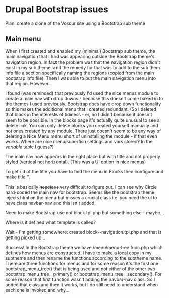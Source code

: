 # Drupal Bootstrap issues

Plan: create a clone of the Voscur site using a Bootstrap sub theme

## Main menu

When I first created and enabled my (minimal) Bootstrap sub theme, the main navigation that I had was appearing outside the Bootstrap theme's navigation region. In fact the problem was that the navigation region didn't exist in my sub theme, and the remedy for that was to add to the sub them info file a section specifically naming the regions (copied from the main bootstrap info file). Then I was able to put the main navigation menu into that region. However...

I found (was reminded) that previously I'd used the nice menus module to create a main nav with drop downs - because this doesn't come baked in to the themes I used previously. Bootstrap does have drop down functionality so this makes the additional menu that I created redundant. (So I deleted that block in the interests of tidiness - er, no I didn't because it doesn't seem to be possible. In the blocks page it's actually quite unusual to see a delete link. You can only delete blocks you created yourself manually and not ones created by any module. There just doesn't seem to be any way of deleting a Nice Menu menu short of uninstalling the module - if that even works. Where are nice menu/superfish settings and vars stored? In the *variable* table I guess?)

The main nav now appears in the right place but with title and not properly styled (vertical not horizontal). (This was a UI option in nice menus)

To get rid of the title you have to find the menu in Blocks then configure and make title '<none>'.



This is basically ~~hopeless~~ very difficult to figure out. I can see why Circle hard-coded the main nav for bootstrap. Seems like the bootstrap theme injects html on the menu but misses a crucial class i.e. you need the ul to have class navbar-nav and this isn't added. 

Need to make Bootstrap use not block.tpl.php but something else - maybe...

Where is it defined what template is called?

Wait - I'm getting somewhere: created block--navigation.tpl.php and that is getting picked up...

Success! In the Bootstrap theme we have /menu/menu-tree.func.php which defines how menus are constructed. I have to make a local copy in my subtheme and then rename the functions according to the subtheme name. There are three functions for menus and for some reason it's the first one bootstrap_menu_tree() that is being used and not either of the other two bootstrap_menu_tree\_\_primary() or bootstrap_menu_tree\_\_secondary(). For some reason that first function wasn't adding the navbar-nav class. So I added that class and then it works, but I do still need to understand when each one is invoked and why...